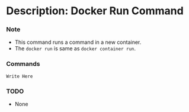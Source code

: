 # Description: Docker Run Command

### Note
* This command runs a command in a new container.
* The `docker run` is same as `docker container run`.

### Commands
```
Write Here
```

### TODO
* None
